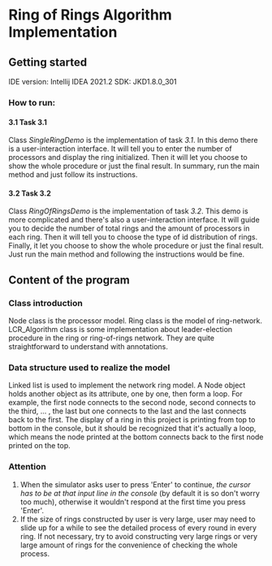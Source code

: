 # Ring of Rings Algorithm Implementation
## Getting started
IDE version: Intellij IDEA 2021.2
SDK: JKD1.8.0_301
### How to run:
#### 3.1 Task 3.1
Class *SingleRingDemo* is the implementation of task *3.1*. In this demo there is a user-interaction interface. It will tell you to enter the number of processors and display the ring initialized. Then it will let you choose to show the whole procedure or just the final result. In summary, run the main method and just follow its instructions.
#### 3.2 Task 3.2
Class *RingOfRingsDemo* is the implementation of task *3.2*. This demo is more complicated and there's also a user-interaction interface. It will guide you to decide the number of total rings and the amount of processors in each ring. Then it will tell you to choose the type of id distribution of rings. Finally, it let you choose to show the whole procedure or just the final result. Just run the main method and following the instructions would be fine.
## Content of the program
### Class introduction
Node class is the processor model. Ring class is the model of ring-network. LCR_Algorithm class is some implementation about leader-election procedure in the ring or ring-of-rings network. They are quite straightforward to understand with annotations.
### Data structure used to realize the model
Linked list is used to implement the network ring model. A Node object holds another object as its attribute, one by one, then form a loop. For example, the first node connects to the second node, second connects to the third, ... , the last but one connects to the last and the last connects back to the first. The display of a ring in this project is printing from top to bottom in the console, but it should be recognized that it's actually a loop, which means the node printed at the bottom connects back to the first node printed on the top.
### Attention
1. When the simulator asks user to press 'Enter' to continue, *the cursor has to be at that input line in the console* (by default it is so don't worry too much), otherwise it wouldn't respond at the first time you press 'Enter'.
2. If the size of rings constructed by user is very large, user may need to slide up for a while to see the detailed process of every round in every ring. If not necessary, try to avoid constructing very large rings or very large amount of rings for the convenience of checking the whole process.  
